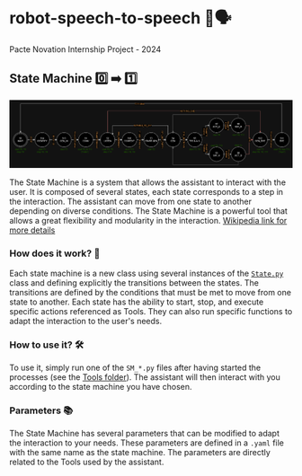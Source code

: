 # robot-speech-to-speech 🤖🗣️
Pacte Novation Internship Project - 2024

## State Machine 0️⃣ ➡️ 1️⃣

<div style="text-align:center"><img src=SM_example.png/></div>

The State Machine is a system that allows the assistant to interact with the user. It is composed of several states, each state corresponds to a step in the interaction. The assistant can move from one state to another depending on diverse conditions. The State Machine is a powerful tool that allows a great flexibility and modularity in the interaction. [Wikipedia link for more details](https://en.wikipedia.org/wiki/Finite-state_machine)

### How does it work? 🤔
Each state machine is a new class using several instances of the [```State.py```](State.py) class and defining explicitly the transitions between the states. The transitions are defined by the conditions that must be met to move from one state to another. Each state has the ability to start, stop, and execute specific actions referenced as Tools. They can also run specific functions to adapt the interaction to the user's needs.

### How to use it? 🛠️
To use it, simply run one of the ```SM_*.py``` files after having started the processes (see the [Tools folder](../Tools/)). The assistant will then interact with you according to the state machine you have chosen.

### Parameters 📚
The State Machine has several parameters that can be modified to adapt the interaction to your needs. These parameters are defined in a ```.yaml``` file with the same name as the state machine. The parameters are directly related to the Tools used by the assistant.